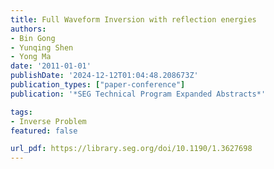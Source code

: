 ```yaml
---
title: Full Waveform Inversion with reflection energies
authors:
- Bin Gong
- Yunqing Shen
- Yong Ma
date: '2011-01-01'
publishDate: '2024-12-12T01:04:48.208673Z'
publication_types: ["paper-conference"]
publication: '*SEG Technical Program Expanded Abstracts*'

tags:
- Inverse Problem
featured: false

url_pdf: https://library.seg.org/doi/10.1190/1.3627698
---
```

